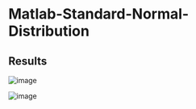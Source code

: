 # Matlab-Standard-Normal-Distribution


## Results

![image](https://user-images.githubusercontent.com/71545160/118110532-78e11400-b41d-11eb-95e1-20279a5688ba.png)

![image](https://user-images.githubusercontent.com/71545160/118110550-7f6f8b80-b41d-11eb-8244-71b4b9b03d32.png)
